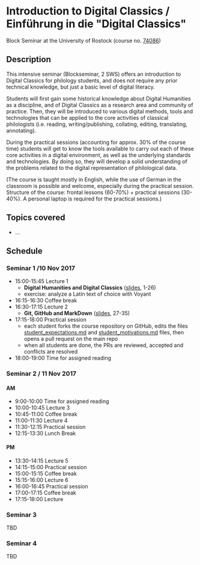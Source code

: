 # Introduction to Digital Classics / Einführung in die "Digital Classics"

Block Seminar at the University of Rostock (course no. [74086](https://studip.uni-rostock.de/dispatch.php/course/details/index/111358225f25f791f8cce36960af243f))

## Description

This intensive seminar (Blockseminar, 2 SWS) offers an introduction to Digital Classics for philology students, and does not require any prior technical knowledge, but just a basic level of digital literacy.

Students will first gain some historical knowledge about Digital Humanities as a discipline, and of Digital Classics as a research area and community of practice. Then, they will be introduced to various digital methods, tools and technologies that can be applied to the core activities of classical philologists (i.e. reading, writing/publishing, collating, editing, translating, annotating).

During the practical sessions (accounting for approx. 30% of the course time) students will get to know the tools available to carry out each of these core activities in a digital environment, as well as the underlying standards and technologies. By doing so, they will develop a solid understanding of the problems related to the digital representation of philological data.

(The course is taught mostly in English, while the use of German in the classroom is possible and welcome, especially during the practical session. Structure of the course: frontal lessons (60-70%) + practical sessions (30-40%). A personal laptop is required for the practical sessions.)

## Topics covered

- ...

## Schedule

### Seminar 1 /10 Nov 2017

- 15:00-15:45 Lecture 1
    * **Digital Humanities and Digital Classics** ([slides](slides/lecture_1-1.pdf), 1-26)
    * exercise: analyze a Latin text of choice with Voyant
- 16:15-16:30 Coffee break
- 16:30-17:15 Lecture 2
    * **Git, GitHub and MarkDown** ([slides](slides/lecture_1-1.pdf), 27-35)
- 17:15-18:00 Practical session
    * each student forks the course repository on GitHub, edits the files [student_expectations.md](practical_session_md/student_expectations.md) and [student_motivations.md](practical_session_md/student_motivations.md) files, then opens a pull request on the main repo
    * when all students are done, the PRs are reviewed, accepted and conflicts are resolved
- 18:00-19:00 Time for assigned reading

### Seminar 2 / 11 Nov 2017

#### AM

- 9:00-10:00 Time for assigned reading
- 10:00-10:45 Lecture 3
- 10:45-11:00 Coffee break
- 11:00-11:30 Lecture 4
- 11:30-12:15 Practical session
- 12:15-13:30 Lunch Break

#### PM

- 13:30-14:15 Lecture 5
- 14:15-15:00 Practical session
- 15:00-15:15 Coffee break
- 15:15-16:00 Lecture 6
- 16:00-16:45 Practical session
- 17:00-17:15 Coffee break
- 17:15-18:00 Lecture



### Seminar 3

TBD

### Seminar 4

 TBD
